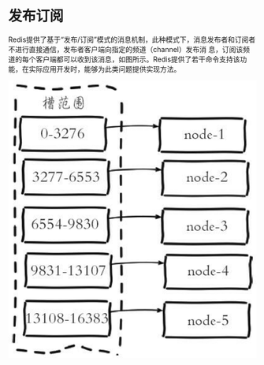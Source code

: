 # 发布订阅

Redis提供了基于“发布/订阅”模式的消息机制，此种模式下，消息发布者和订阅者不进行直接通信，发布者客户端向指定的频道（channel）发布消 息，订阅该频道的每个客户端都可以收到该消息，如图所示。Redis提供了若干命令支持该功能，在实际应用开发时，能够为此类问题提供实现方法。

![](../../.gitbook/assets/image%20%28141%29.png)

